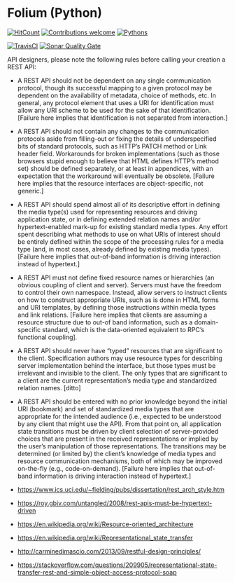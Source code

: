# Folium (Python)

[![HitCount](http://hits.dwyl.io/dragoscirjan/folium-py.svg)](http://hits.dwyl.io/dragoscirjan/folium-py)
[![Contributions welcome](https://img.shields.io/badge/contributions-welcome-brightgreen.svg?style=flat)](https://github.com/dragoscirjan/folium-py/issues)
[![Pythons](https://img.shields.io/badge/python-3.5%E2%80%933.8-blue.svg)](.travis.yml)

[![TravisCI](https://travis-ci.org/dragoscirjan/folium-py.svg?branch=master)](https://travis-ci.org/dragoscirjan/folium-py)
[![Sonar Quality Gate](https://img.shields.io/sonar/https/sonarcloud.io/dragoscirjan_folium-py/quality_gate.svg)](https://sonarcloud.io/dashboard?id=dragoscirjan_folium-py)
<!--[![CircleCI](https://circleci.com/gh/dragoscirjan/folium-py.svg?style=shield)](https://circleci.com/gh/dragoscirjan/folium-py)-->

<!--[![Donate to this project using Patreon](https://img.shields.io/badge/patreon-donate-yellow.svg)](https://patreon.com/dragoscirjan)-->
<!-- [![Donate to this project using Flattr](https://img.shields.io/badge/flattr-donate-yellow.svg)](https://flattr.com/profile/balupton)
[![Donate to this project using Liberapay](https://img.shields.io/badge/liberapay-donate-yellow.svg)](https://liberapay.com/dragoscirjan)
[![Donate to this project using Thanks App](https://img.shields.io/badge/thanksapp-donate-yellow.svg)](https://givethanks.app/donate/npm/badges)
[![Donate to this project using Boost Lab](https://img.shields.io/badge/boostlab-donate-yellow.svg)](https://boost-lab.app/dragoscirjan/badges)
[![Donate to this project using Buy Me A Coffee](https://img.shields.io/badge/buy%20me%20a%20coffee-donate-yellow.svg)](https://buymeacoffee.com/balupton)
[![Donate to this project using Open Collective](https://img.shields.io/badge/open%20collective-donate-yellow.svg)](https://opencollective.com/dragoscirjan)
[![Donate to this project using Cryptocurrency](https://img.shields.io/badge/crypto-donate-yellow.svg)](https://dragoscirjan.me/crypto)
[![Donate to this project using Paypal](https://img.shields.io/badge/paypal-donate-yellow.svg)](https://dragoscirjan.me/paypal)
[![Buy an item on our wishlist for us](https://img.shields.io/badge/wishlist-donate-yellow.svg)](https://dragoscirjan.me/wishlist) -->



API designers, please note the following rules before calling your creation a REST API:

* A REST API should not be dependent on any single communication protocol, though its successful mapping to a given protocol may be dependent on the availability of metadata, choice of methods, etc. In general, any protocol element that uses a URI for identification must allow any URI scheme to be used for the sake of that identification. [Failure here implies that identification is not separated from interaction.]
* A REST API should not contain any changes to the communication protocols aside from filling-out or fixing the details of underspecified bits of standard protocols, such as HTTP’s PATCH method or Link header field. Workarounds for broken implementations (such as those browsers stupid enough to believe that HTML defines HTTP’s method set) should be defined separately, or at least in appendices, with an expectation that the workaround will eventually be obsolete. [Failure here implies that the resource interfaces are object-specific, not generic.]
* A REST API should spend almost all of its descriptive effort in defining the media type(s) used for representing resources and driving application state, or in defining extended relation names and/or hypertext-enabled mark-up for existing standard media types. Any effort spent describing what methods to use on what URIs of interest should be entirely defined within the scope of the processing rules for a media type (and, in most cases, already defined by existing media types). [Failure here implies that out-of-band information is driving interaction instead of hypertext.]
* A REST API must not define fixed resource names or hierarchies (an obvious coupling of client and server). Servers must have the freedom to control their own namespace. Instead, allow servers to instruct clients on how to construct appropriate URIs, such as is done in HTML forms and URI templates, by defining those instructions within media types and link relations. [Failure here implies that clients are assuming a resource structure due to out-of band information, such as a domain-specific standard, which is the data-oriented equivalent to RPC’s functional coupling].
* A REST API should never have “typed” resources that are significant to the client. Specification authors may use resource types for describing server implementation behind the interface, but those types must be irrelevant and invisible to the client. The only types that are significant to a client are the current representation’s media type and standardized relation names. [ditto]
* A REST API should be entered with no prior knowledge beyond the initial URI (bookmark) and set of standardized media types that are appropriate for the intended audience (i.e., expected to be understood by any client that might use the API). From that point on, all application state transitions must be driven by client selection of server-provided choices that are present in the received representations or implied by the user’s manipulation of those representations. The transitions may be determined (or limited by) the client’s knowledge of media types and resource communication mechanisms, both of which may be improved on-the-fly (e.g., code-on-demand). [Failure here implies that out-of-band information is driving interaction instead of hypertext.]


* https://www.ics.uci.edu/~fielding/pubs/dissertation/rest_arch_style.htm
* https://roy.gbiv.com/untangled/2008/rest-apis-must-be-hypertext-driven
* https://en.wikipedia.org/wiki/Resource-oriented_architecture
* https://en.wikipedia.org/wiki/Representational_state_transfer

* http://carminedimascio.com/2013/09/restful-design-principles/
* https://stackoverflow.com/questions/209905/representational-state-transfer-rest-and-simple-object-access-protocol-soap
